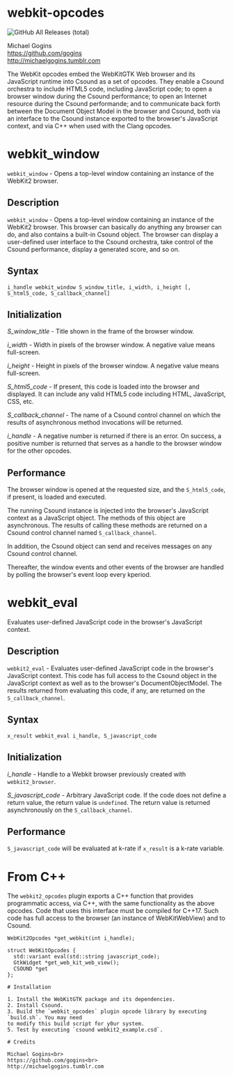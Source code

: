 # webkit-opcodes
![GitHub All Releases (total)](https://img.shields.io/github/downloads/gogins/webkit2-opcodes/total.svg)<br>

Michael Gogins<br>
https://github.com/gogins<br>
http://michaelgogins.tumblr.com

The WebKit opcodes embed the WebKitGTK Web browser and its JavaScript runtime 
into Csound as a set of opcodes. They enable a Csound orchestra to include HTML5 
code, including JavaScript code; to open a browser window during the Csound 
performance; to open an Internet resource during the Csound performande; and to 
communicate back forth between the Document Object Model in the browser and 
Csound, both via an interface to the Csound instance exported to the browser's 
JavaScript context, and via C++ when used with the Clang opcodes.

# webkit_window

`webkit_window` - Opens a top-level window containing an instance of the WebKit2
browser.

## Description

`webkit_window` - Opens a top-level window containing an instance of the WebKit2
browser. This browser can basically do anything any browser can do, and also contains 
a built-in Csound object. The browser can display a user-defined user interface to 
the Csound orchestra, take control of the Csound performance, display a generated score, 
and so on.

## Syntax
```
i_handle webkit_window S_window_title, i_width, i_height [, S_html5_code, S_callback_channel]
```
## Initialization

*S_window_title* - Title shown in the frame of the browser window.

*i_width* - Width in pixels of the browser window. A negative value means full-screen.

*i_height* - Height in pixels of the browser window. A negative value means full-screen.

*S_html5_code* - If present, this code is loaded into the browser and displayed. It can 
include any valid HTML5 code including HTML, JavaScript, CSS, etc.

*S_callback_channel* - The name of a Csound control channel on which the results of 
asynchronous method invocations will be returned.

*i_handle* - A negative number is returned if there is an error. On success, a positive 
number is returned that serves as a handle to the browser window for the other opcodes.

## Performance

The browser window is opened at the requested size, and the `S_html5_code`, if present, 
is loaded and executed.

The running Csound instance is injected into the browser's JavaScript context as a 
JavaScript object. The methods of this object are asynchronous. The results of calling 
these methods are returned on a Csound control channel named `S_callback_channel`.

In addition, the Csound object can send and receives messages on any Csound control 
channel.

Thereafter, the window events and other events of the browser are handled by polling the 
browser's event loop every kperiod.

# webkit_eval

Evaluates user-defined JavaScript code in the browser's JavaScript context.

## Description

`webkit2_eval` - Evaluates user-defined JavaScript code in the browser's JavaScript context.
This code has full access to the Csound object in the JavaScript context as well as to the 
browser's DocumentObjectModel. The results returned from evaluating this code, if any, are 
returned on the `S_callback_channel`.

## Syntax
```
x_result webkit_eval i_handle, S_javascript_code
```
## Initialization

*i_handle* - Handle to a Webkit browser previously created with `webkit2_browser`.

*S_javascript_code* - Arbitrary JavaScript code. If the code does not define a 
return value, the return value is `undefined`. The return value is returned asynchronously 
on the `S_callback_channel`.

## Performance

`S_javascript_code` will be evaluated at k-rate if `x_result` is a k-rate variable.

# From C++

The `webkit2_opcodes` plugin exports a C++ function that provides programmatic access, 
via C++, with the same functionality as the above opcodes. Code that uses this interface 
must be compiled for C++17. Such code has full access to the browser (an instance of 
WebKitWebView) and to Csound.

```
WebKit2Opcodes *get_webkit(int i_handle);

struct WebKitOpcodes {
  std::variant eval(std::string javascript_code);
  GtkWidget *get_web_kit_web_view();
  CSOUND *get
};

# Installation

1. Install the WebKitGTK package and its dependencies.
2. Install Csound.
3. Build the `webkit_opcodes` plugin opcode library by executing `build.sh`. You may need 
to modify this build script for y0ur system.
5. Test by executing `csound webkit2_example.csd`. 

# Credits

Michael Gogins<br>
https://github.com/gogins<br>
http://michaelgogins.tumblr.com
